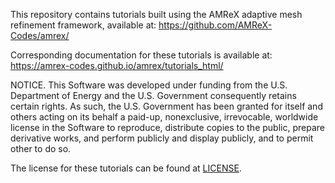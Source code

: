 This repository contains tutorials built using the AMReX adaptive
mesh refinement framework, available at: https://github.com/AMReX-Codes/amrex/

Corresponding documentation for these tutorials is available at:
https://amrex-codes.github.io/amrex/tutorials_html/


NOTICE.  This Software was developed under funding from the
U.S. Department of Energy and the U.S. Government consequently retains
certain rights. As such, the U.S. Government has been granted for
itself and others acting on its behalf a paid-up, nonexclusive,
irrevocable, worldwide license in the Software to reproduce,
distribute copies to the public, prepare derivative works, and perform
publicly and display publicly, and to permit other to do so.

The license for these tutorials can be found at [LICENSE](LICENSE).
